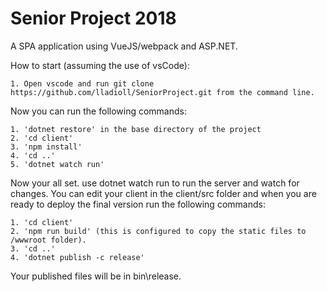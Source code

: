 # Senior Project 2018
A SPA application using VueJS/webpack and ASP.NET.
  
  How to start (assuming the use of vsCode):
    
    1. Open vscode and run git clone https://github.com/lladioll/SeniorProject.git from the command line.
    
  Now you can run the following commands:
    
    1. 'dotnet restore' in the base directory of the project
    2. 'cd client'
    3. 'npm install'
    4. 'cd ..'
    5. 'dotnet watch run'
    
Now your all set.  use dotnet watch run to run the server and watch for changes.  You can edit your client in the client/src folder and when you are ready to deploy the final version run the following commands:
 
    1. 'cd client'
    2. 'npm run build' (this is configured to copy the static files to /wwwroot folder).
    3. 'cd ..'
    4. 'dotnet publish -c release'

Your published files will be in bin\release.

